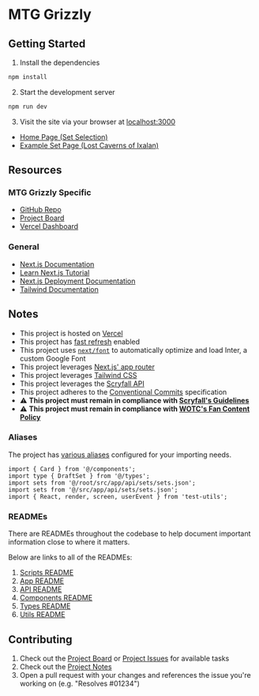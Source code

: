 # MTG Grizzly

## Getting Started

1. Install the dependencies

```bash
npm install
```

2. Start the development server

```bash
npm run dev
```

3. Visit the site via your browser at [localhost:3000](http://localhost:3000)

- [Home Page (Set Selection)](http://localhost:3000)
- [Example Set Page (Lost Caverns of Ixalan)](http://localhost:3000/sets/lci)

## Resources

### MTG Grizzly Specific

- [GitHub Repo]
- [Project Board]
- [Vercel Dashboard]

### General

- [Next.js Documentation]
- [Learn Next.js Tutorial]
- [Next.js Deployment Documentation]
- [Tailwind Documentation]

## Notes

- This project is hosted on [Vercel](https://vercel.com/tonytino/mtggrizzly)
- This project has [fast refresh](https://nextjs.org/docs/architecture/fast-refresh) enabled
- This project uses [`next/font`](https://nextjs.org/docs/basic-features/font-optimization) to automatically optimize and load Inter, a custom Google Font
- This project leverages [Next.js' app router](https://nextjs.org/docs#app-router-vs-pages-router)
- This project leverages [Tailwind CSS](https://tailwindcss.com)
- This project leverages the [Scryfall API](https://scryfall.com/docs/api)
- This project adheres to the [Conventional Commits] specification
- ⚠️ **This project must remain in compliance with [Scryfall's Guidelines](https://scryfall.com/docs/api#use-of-scryfall-data-and-images)**
- ⚠️ **This project must remain in compliance with [WOTC's Fan Content Policy](https://company.wizards.com/en/legal/fancontentpolicy)**

### Aliases

The project has [various aliases](https://github.com/tonytino/mtggrizzly/blob/30ad0c687f2011a4dcb007369071a32d89b9d667/tsconfig.json#L19-L25) configured for your importing needs.

```tsx
import { Card } from '@/components';
import type { DraftSet } from '@/types';
import sets from '@/root/src/app/api/sets/sets.json';
import sets from '@/src/app/api/sets/sets.json';
import { React, render, screen, userEvent } from 'test-utils';
```

### READMEs

There are READMEs throughout the codebase to help document important information close to where it matters.

Below are links to all of the READMEs:

1. [Scripts README](./scripts/README.md)
2. [App README](./src/app/README.md)
3. [API README](./src/app/api/README.md)
4. [Components README](./src/components/README.md)
5. [Types README](./types/README.md)
6. [Utils README](./utils/README.md)

## Contributing

1. Check out the [Project Board] or [Project Issues] for available tasks
2. Check out the [Project Notes](https://github.com/tonytino/mtggrizzly#notes)
3. Open a pull request with your changes and references the issue you're working on (e.g. "Resolves #01234")

<!-- LINK REFERENCES -->

[Conventional Commits]: https://www.conventionalcommits.org/en/v1.0.0/#summary
[GitHub Repo]: https://github.com/tonytino/mtggrizzly
[Learn Next.js Tutorial]: https://nextjs.org/learn
[Next.js Deployment Documentation]: https://nextjs.org/docs/deployment
[Next.js Documentation]: https://nextjs.org/docs
[Project Board]: https://github.com/users/tonytino/projects/4/views/1
[Project Issues]: https://github.com/tonytino/mtggrizzly/issues
[Tailwind Documentation]: https://tailwindcss.com/docs/installation
[Vercel Dashboard]: https://vercel.com/tonytino/mtggrizzly